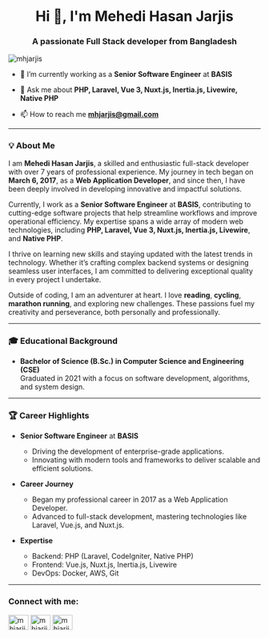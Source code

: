 <h1 align="center">Hi 👋, I'm Mehedi Hasan Jarjis</h1>
<h3 align="center">A passionate Full Stack developer from Bangladesh</h3>

<p align="left"> <img src="https://komarev.com/ghpvc/?username=mhjarjis&label=Profile%20views&color=0e75b6&style=flat" alt="mhjarjis" /> </p>

- 🔭 I’m currently working as a **Senior Software Engineer** at **BASIS**

- 💬 Ask me about **PHP, Laravel, Vue 3, Nuxt.js, Inertia.js, Livewire, Native PHP**

- 📫 How to reach me **mhjarjis@gmail.com**

---

### 💡 About Me  
I am **Mehedi Hasan Jarjis**, a skilled and enthusiastic full-stack developer with over 7 years of professional experience. My journey in tech began on **March 6, 2017**, as a **Web Application Developer**, and since then, I have been deeply involved in developing innovative and impactful solutions.  

Currently, I work as a **Senior Software Engineer** at **BASIS**, contributing to cutting-edge software projects that help streamline workflows and improve operational efficiency. My expertise spans a wide array of modern web technologies, including **PHP, Laravel, Vue 3, Nuxt.js, Inertia.js, Livewire**, and **Native PHP**.  

I thrive on learning new skills and staying updated with the latest trends in technology. Whether it’s crafting complex backend systems or designing seamless user interfaces, I am committed to delivering exceptional quality in every project I undertake.  

Outside of coding, I am an adventurer at heart. I love **reading**, **cycling**, **marathon running**, and exploring new challenges. These passions fuel my creativity and perseverance, both personally and professionally.  

---

### 🎓 Educational Background  
- **Bachelor of Science (B.Sc.) in Computer Science and Engineering (CSE)**  
  Graduated in 2021 with a focus on software development, algorithms, and system design.  

---

### 🏆 Career Highlights  
- **Senior Software Engineer** at **BASIS**  
  - Driving the development of enterprise-grade applications.  
  - Innovating with modern tools and frameworks to deliver scalable and efficient solutions.  

- **Career Journey**  
  - Began my professional career in 2017 as a Web Application Developer.  
  - Advanced to full-stack development, mastering technologies like Laravel, Vue.js, and Nuxt.js.  

- **Expertise**  
  - Backend: PHP (Laravel, CodeIgniter, Native PHP)  
  - Frontend: Vue.js, Nuxt.js, Inertia.js, Livewire  
  - DevOps: Docker, AWS, Git  

---

<h3 align="left">Connect with me:</h3>
<p align="left">
<a href="https://twitter.com/mhjarjis" target="blank"><img align="center" src="https://raw.githubusercontent.com/rahuldkjain/github-profile-readme-generator/master/src/images/icons/Social/twitter.svg" alt="mhjarjis" height="30" width="40" /></a>
<a href="https://linkedin.com/in/mhjarjis" target="blank"><img align="center" src="https://raw.githubusercontent.com/rahuldkjain/github-profile-readme-generator/master/src/images/icons/Social/linked-in-alt.svg" alt="mhjarjis" height="30" width="40" /></a>
<a href="https://fb.com/mhjarzis" target="blank"><img align="center" src="https://raw.githubusercontent.com/rahuldkjain/github-profile-readme-generator/master/src/images/icons/Social/facebook.svg" alt="mhjarjis" height="30" width="40" /></a>
</p>
